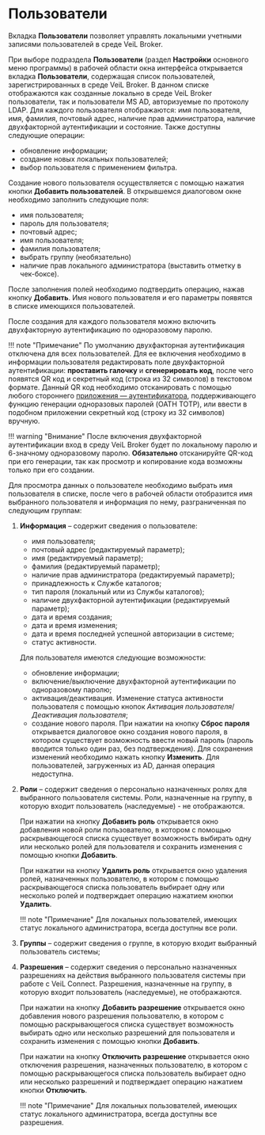 # Пользователи

Вкладка **Пользователи** позволяет управлять локальными учетными записями пользователей в среде VeiL Broker.

При выборе подраздела **Пользователи** (раздел **Настройки** основного меню программы) в рабочей 
области окна интерфейса открывается вкладка **Пользователи**, содержащая список пользователей, 
зарегистрированных в среде  VeiL  Broker. В данном списке отображаются как созданные локально в среде  VeiL Broker 
пользователи, так и пользователи MS AD, авторизуемые по протоколу LDAP. Для каждого пользователя 
отображаются: имя пользователя, имя, фамилия, почтовый адрес, наличие прав администратора, наличие двухфакторной
аутентификации и состояние. Также доступны следующие операции:

- обновление информации;
- создание новых локальных пользователей;
- выбор пользователя с применением фильтра.

Создание нового пользователя осуществляется с помощью нажатия кнопки **Добавить пользователей**. 
В открывшемся диалоговом окне необходимо заполнить следующие поля:

- имя пользователя;
- пароль для пользователя;
- почтовый адрес;
- имя пользователя;
- фамилия пользователя;
- выбрать группу (необязательно)  
- наличие прав локального администратора (выставить отметку в чек-боксе).

После заполнения полей необходимо подтвердить операцию, нажав кнопку **Добавить**. Имя нового 
пользователя и его параметры появятся в списке имеющихся пользователей.

После создания для каждого пользователя можно включить двухфакторную аутентификацию по одноразовому паролю.
       
!!! note "Примечание" 
    По умолчанию двухфакторная аутентификация отключена для всех пользователей.
    Для ее включения необходимо в информации пользователя редактировать поле двухфакторной аутентификации: 
    **проставить галочку** и **сгенерировать код**, после чего появятся QR код и секретный код (строка из 32 символов) 
    в текстовом формате. Данный QR код необходимо отсканировать с помощью любого стороннего 
    [приложения — аутентификатора](../faq/2fa.md), поддерживающего функцию генерации одноразовых паролей (OATH TOTP), 
    или ввести в подобном приложении секретный код (строку из 32 символов) вручную.

!!! warning "Внимание"
    После включения двухфакторной аутентификации вход в среду VeiL Broker будет по локальному паролю и 
    6-значному одноразовому паролю. **Обязательно** отсканируйте QR-код при его генерации, так как просмотр и 
    копирование кода возможны только при его создании.

Для просмотра данных о пользователе необходимо выбрать имя пользователя в списке, после чего 
в рабочей области отобразится имя выбранного пользователя и информация по нему, 
разграниченная по следующим группам:

1. **Информация** – содержит сведения о пользователе: 

     - имя пользователя;
     - почтовый адрес (редактируемый параметр);
     - имя (редактируемый параметр);
     - фамилия (редактируемый параметр);
     - наличие прав администратора (редактируемый параметр);
     - принадлежность к Службе каталогов;
     - тип пароля (локальный или из Службы каталогов);
     - наличие двухфакторной аутентификации (редактируемый параметр);
     - дата и время создания;
     - дата и время изменения;
     - дата и время последней успешной авторизации в системе;
     - статус активности.

     Для пользователя имеются следующие возможности:

     - обновление информации;
     - включение/выключение двухфакторной аутентификации по одноразовому паролю;
     - активация/деактивация. Изменение статуса активности пользователя с помощью кнопок 
    *Активация пользователя*/*Деактивация пользователя*;
     - создание нового пароля. При нажатии на кнопку **Сброс пароля** открывается диалоговое окно создания 
    нового пароля, в котором существует возможность ввести новый пароль (пароль вводится только один раз, 
    без подтверждения). Для сохранения изменений необходимо нажать кнопку **Изменить**. Для пользователей, 
    загруженных из AD, данная операция недоступна.

2. **Роли** – содержит сведения о персонально назначенных ролях для выбранного пользователя системы. 
Роли, назначенные на группу, в которую входит пользователь (наследуемые) - не отображаются.

     При нажатии на кнопку **Добавить роль** открывается окно добавления новой роли пользователю, в котором 
    с помощью раскрывающегося списка существует возможность выбирать одну или несколько ролей для пользователя 
    и сохранить изменения с помощью кнопки **Добавить**.

     При нажатии на кнопку **Удалить роль** открывается окно удаления ролей, назначенных пользователю, 
    в котором с помощью раскрывающегося списка пользователь выбирает одну или несколько ролей и 
    подтверждает операцию нажатием кнопки **Удалить**.

    !!! note "Примечание"
        Для локальных пользователей, имеющих статус локального администратора, всегда доступны все роли.

3. **Группы** – содержит сведения о группе, в которую входит выбранный пользователь системы;

4. **Разрешения** – содержит сведения о персонально назначенных разрешениях на действия выбранного 
пользователя системы при работе с VeiL Connect. Разрешения, назначенные на группу, в которую входит 
пользователь (наследуемые), не отображаются.

     При нажатии на кнопку **Добавить разрешение** открывается окно добавления нового разрешения 
     пользователю, в котором с помощью раскрывающегося списка существует возможность выбирать одно или 
     несколько разрешений для пользователя и сохранить изменения с помощью кнопки **Добавить**.
  
     При нажатии на кнопку **Отключить разрешение** открывается окно отключения разрешения, назначенных 
    пользователю, в котором с помощью раскрывающегося списка пользователь выбирает одно или несколько 
    разрешений и подтверждает операцию нажатием кнопки **Отключить**.

    !!! note "Примечание"
        Для локальных пользователей, имеющих статус локального администратора, всегда доступны все разрешения.
